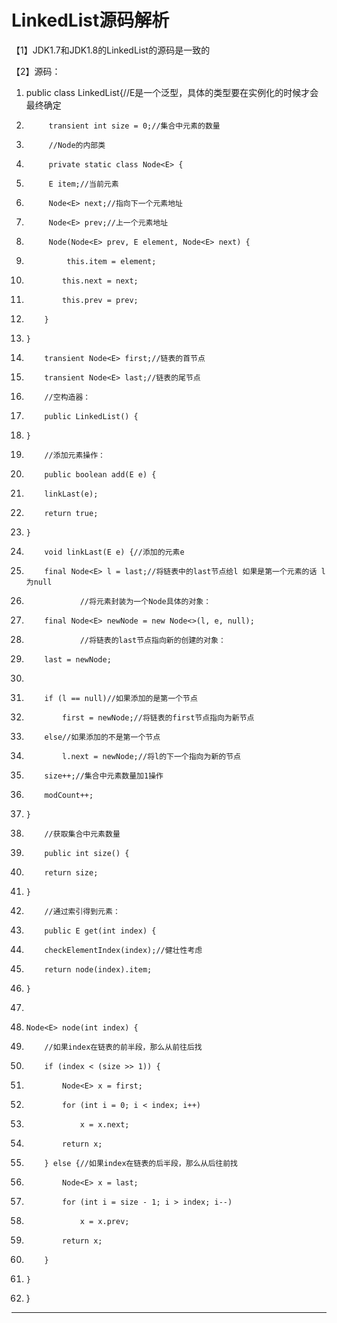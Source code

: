 ﻿
# LinkedList源码解析

【1】JDK1.7和JDK1.8的LinkedList的源码是一致的 

【2】源码： 




1.  public class LinkedList<E>{//E是一个泛型，具体的类型要在实例化的时候才会最终确定
2.          transient int size = 0;//集合中元素的数量
3.          //Node的内部类
4.          private static class Node<E> {
5.          E item;//当前元素
6.          Node<E> next;//指向下一个元素地址
7.          Node<E> prev;//上一个元素地址
8.          Node(Node<E> prev, E element, Node<E> next) {
9.              this.item = element;
10.             this.next = next;
11.             this.prev = prev;
12.         }
13.     }
14.         transient Node<E> first;//链表的首节点
15.         transient Node<E> last;//链表的尾节点
16.         //空构造器：
17.         public LinkedList() {
18.     }
19.         //添加元素操作：
20.         public boolean add(E e) {
21.         linkLast(e);
22.         return true;
23.     }
24.         void linkLast(E e) {//添加的元素e
25.         final Node<E> l = last;//将链表中的last节点给l 如果是第一个元素的话 l为null
26.                 //将元素封装为一个Node具体的对象：
27.         final Node<E> newNode = new Node<>(l, e, null);
28.                 //将链表的last节点指向新的创建的对象：
29.         last = newNode;
30.                 
31.         if (l == null)//如果添加的是第一个节点
32.             first = newNode;//将链表的first节点指向为新节点
33.         else//如果添加的不是第一个节点 
34.             l.next = newNode;//将l的下一个指向为新的节点
35.         size++;//集合中元素数量加1操作
36.         modCount++;
37.     }
38.         //获取集合中元素数量
39.         public int size() {
40.         return size;
41.     }
42.         //通过索引得到元素：
43.         public E get(int index) {
44.         checkElementIndex(index);//健壮性考虑
45.         return node(index).item;
46.     }
47.         
48.     Node<E> node(int index) {
49.         //如果index在链表的前半段，那么从前往后找
50.         if (index < (size >> 1)) {
51.             Node<E> x = first;
52.             for (int i = 0; i < index; i++)
53.                 x = x.next;
54.             return x;
55.         } else {//如果index在链表的后半段，那么从后往前找
56.             Node<E> x = last;
57.             for (int i = size - 1; i > index; i--)
58.                 x = x.prev;
59.             return x;
60.         }
61.     }
62. } 






------------------------------------------------------------


